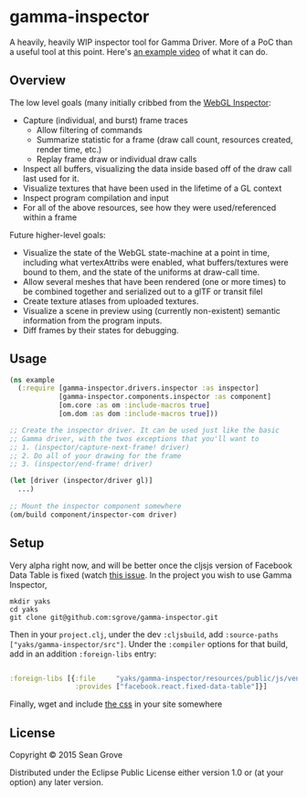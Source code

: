 # gamma-inspector

A heavily, heavily WIP inspector tool for Gamma Driver. More of a PoC than a useful tool at this point. Here's [an example video](https://www.youtube.com/watch?v=Gbpe3hEYKgg&t=2m35s) of what it can do.

## Overview

The low level goals (many initially cribbed from the [WebGL Inspector](https://github.com/benvanik/WebGL-Inspector):

 * Capture (individual, and burst) frame traces
   * Allow filtering of commands
   * Summarize statistic for a frame (draw call count, resources created, render time, etc.)
   * Replay frame draw or individual draw calls
 * Inspect all buffers, visualizing the data inside based off of the draw call last used for it.
 * Visualize textures that have been used in the lifetime of a GL context
 * Inspect program compilation and input
 * For all of the above resources, see how they were used/referenced within a frame

Future higher-level goals:

 * Visualize the state of the WebGL state-machine at a point in time, including what vertexAttribs were enabled, what buffers/textures were bound to them, and the state of the uniforms at draw-call time.
 * Allow several meshes that have been rendered (one or more times) to be combined together and serialized out to a glTF or transit filel
 * Create texture atlases from uploaded textures.
 * Visualize a scene in preview using (currently non-existent) semantic information from the program inputs.
 * Diff frames by their states for debugging.
 
## Usage

```clojure
(ns example
  (:require [gamma-inspector.drivers.inspector :as inspector]
            [gamma-inspector.components.inspector :as component]
            [om.core :as om :include-macros true]
            [om.dom :as dom :include-macros true]))

;; Create the inspector driver. It can be used just like the basic
;; Gamma driver, with the twos exceptions that you'll want to
;; 1. (inspector/capture-next-frame! driver)
;; 2. Do all of your drawing for the frame
;; 3. (inspector/end-frame! driver)

(let [driver (inspector/driver gl)]
  ...)
  
;; Mount the inspector component somewhere
(om/build component/inspector-com driver)
```

## Setup

Very alpha right now, and will be better once the cljsjs version of Facebook Data Table is fixed (watch [this issue](https://github.com/cljsjs/packages/issues). In the project you wish to use Gamma Inspector,

```
mkdir yaks
cd yaks
git clone git@github.com:sgrove/gamma-inspector.git
```

Then in your `project.clj`, under the dev `:cljsbuild`, add `:source-paths ["yaks/gamma-inspector/src"]`. Under the `:compiler` options for that build, add in an addition `:foreign-libs` entry:

```clojure

:foreign-libs [{:file     "yaks/gamma-inspector/resources/public/js/vendor/fixed-data-table/fixed-data-table.js"
                :provides ["facebook.react.fixed-data-table"]}]

```

Finally, wget and include [the css](https://raw.githubusercontent.com/facebook/fixed-data-table/master/dist/fixed-data-table.css) in your site somewhere 

## License

Copyright © 2015 Sean Grove

Distributed under the Eclipse Public License either version 1.0 or (at your option) any later version.
